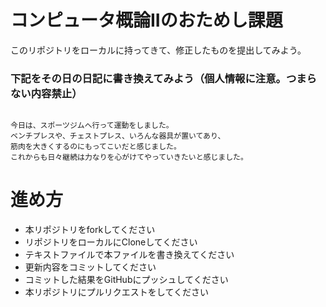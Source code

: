 # コンピュータ概論IIのおためし課題

このリポジトリをローカルに持ってきて、修正したものを提出してみよう。


### 下記をその日の日記に書き換えてみよう（個人情報に注意。つまらない内容禁止）

```

今日は、スポーツジムへ行って運動をしました。
ベンチプレスや、チェストプレス、いろんな器具が置いてあり、
筋肉を大きくするのにもってこいだと感じました。
これからも日々継続は力なりを心がけてやっていきたいと感じました。
```

# 進め方
* 本リポジトリをforkしてください
* リポジトリをローカルにCloneしてください
* テキストファイルで本ファイルを書き換えてください
* 更新内容をコミットしてください
* コミットした結果をGitHubにプッシュしてください
* 本リポジトリにプルリクエストをしてください

